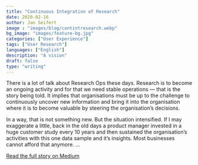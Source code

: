 ```yaml
---
title: "Continuous Integration of Research"
date: 2020-02-16
author: Jan Seifert
image : "images/blog/contintresearch.webp"
bg_image: "images/feature-bg.jpg"
categories: ["User Experience"]
tags: ["User Research"]
languages: ["English"]
description: "A vision"
draft: false
type: "writing"
---
```



There is a lot of talk about Research Ops these days. Research is to become an ongoing activity and for that we need stable operations — that is the story being told. It implies that organisations must be up to the challenge to continuously uncover new information and bring it into the organisation where it is to become valuable by steering the organisation’s decisions.

In a way, that is not something new. But the situation intensified. If I may exaggerate a little, back in the old days a product manager invested in a huge customer study every 10 years and then sustained the organisation’s activities with this one data sample and it’s insights. Most businesses cannot afford that anymore.  ...

<a class="btn btn-main" href="https://medium.com/@jan.seifert/continuous-integration-of-user-research-5dd728793062?source=friends_link&sk=b560c61b5dd278d96b14b6d89b96bb7a">Read the full story on Medium</a>